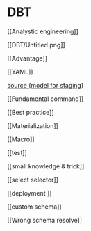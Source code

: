 # DBT

[[Analystic engineering]]

[[DBT/Untitled.png]]

[[Advantage]]

[[YAML]]

[source (model for staging)](DBT%20f5bb08d91ea64b5a8fc75a3cecd8aef6/source%20(model%20for%20staging)%20c65af41cddec4a5994657093cefbc0db.md)

[[Fundamental command]]

[[Best practice]]

[[Materialization]]

[[Macro]]

[[test]]

[[small knowledge & trick]]

[[select selector]]

[[deployment ]]

[[custom schema]]

[[Wrong schema resolve]]
